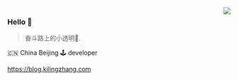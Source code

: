 <img align="right" src="https://github-readme-stats.vercel.app/api?username=kilingzhang&show_icons=true&icon_color=805AD5&text_color=718096&bg_color=ffffff&hide_title=true" />

### Hello 👋

>  奋斗路上的小透明🎈.


🇨🇳 China Beijing 🕹 developer


https://blog.kilingzhang.com
